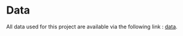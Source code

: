 # Data

All data used for this project are available via the following link : [data](https://drive.google.com/drive/folders/1fY7fqUh7_plg5A-T38kQFF37-xQE5Ubu?usp=sharing).
